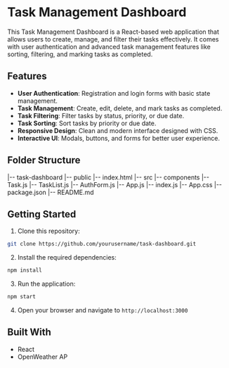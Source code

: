 # Task Management Dashboard
This Task Management Dashboard is a React-based web application that allows users to create,
manage, and filter their tasks effectively. It comes with user authentication and advanced task
management features like sorting, filtering, and marking tasks as completed.
## Features
- **User Authentication**: Registration and login forms with basic state management.
- **Task Management**: Create, edit, delete, and mark tasks as completed.
- **Task Filtering**: Filter tasks by status, priority, or due date.
- **Task Sorting**: Sort tasks by priority or due date.
- **Responsive Design**: Clean and modern interface designed with CSS.
- **Interactive UI**: Modals, buttons, and forms for better user experience.
## Folder Structure
|-- task-dashboard
 |-- public
 |-- index.html
 |-- src
 |-- components
 |-- Task.js
 |-- TaskList.js
 |-- AuthForm.js
 |-- App.js
 |-- index.js
 |-- App.css
 |-- package.json
 |-- README.md
## Getting Started
1. Clone this repository:
 ```bash
 git clone https://github.com/yourusername/task-dashboard.git
 ```
2. Install the required dependencies:
 ```bash
 npm install
 ```
3. Run the application:
 ```bash
 npm start
 ```
4. Open your browser and navigate to `http://localhost:3000`

## Built With
- React
- OpenWeather AP